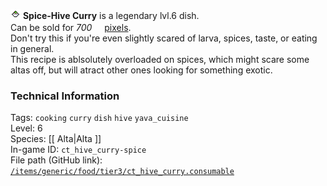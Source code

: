 ![ ](https://raw.githubusercontent.com/Ceterai/Enternia/main/items/generic/food/tier3/ct_hive_curry.png) **Spice-Hive Curry** is a legendary lvl.6 dish.  
Can be sold for *700* <img src="https://starbounder.org/mediawiki/images/2/21/Pixel.png" width="12" height="16"/> [pixels](https://starbounder.org/Pixel).  
Don't try this if you're even slightly scared of larva, spices, taste, or eating in general.  
This recipe is ablsolutely overloaded on spices, which might scare some altas off, but will atract other ones looking for something exotic.

### Technical Information

Tags: `cooking` `curry` `dish` `hive` `yava_cuisine`  
Level: 6  
Species: [[ Alta|Alta ]]  
In-game ID: `ct_hive_curry-spice`  
File path (GitHub link): [`/items/generic/food/tier3/ct_hive_curry.consumable`](https://github.com/Ceterai/Enternia/blob/main/items/generic/food/tier3/ct_hive_curry.consumable)
